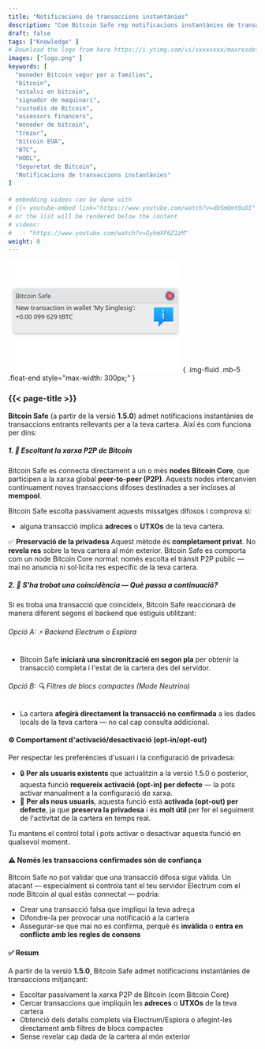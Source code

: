 ```yaml
---
title: "Notificacions de transaccions instantànies"
description: "Com Bitcoin Safe rep notificacions instantànies de transaccions"
draft: false
tags: ["Knowledge" ]
# Download the logo from here https://i.ytimg.com/vi/xxxxxxxx/maxresdefault.jpg
images: ["logo.png" ]
keywords: [
  "moneder Bitcoin segur per a famílies",
  "bitcoin",
  "estalvi en bitcoin",
  "signador de maquinari",
  "custodis de Bitcoin",
  "assessors financers",
  "moneder de bitcoin",
  "trezor",
  "bitcoin EUA",
  "BTC",
  "HODL",
  "Seguretat de Bitcoin",
  "Notificacions de transaccions instantànies"
]

# embedding videos can be done with 
# {{< youtube-embed link="https://www.youtube.com/watch?v=dbSmQmt0uDI" >}}
# or the list will be rendered below the content
# videos:
#   - "https://www.youtube.com/watch?v=GykmXP6Z1zM"
weight: 0
---
```




![](logo.png)
{ .img-fluid .mb-5 .float-end style="max-width: 300px;" }


### {{< page-title >}}  
 
  


**Bitcoin Safe** (a partir de la versió **1.5.0**) admet notificacions instantànies de transaccions entrants rellevants per a la teva cartera. Així és com funciona per dins:




##### 1. 📡 Escoltant la xarxa P2P de Bitcoin

Bitcoin Safe es connecta directament a un o més **nodes Bitcoin Core**, que participen a la xarxa global **peer-to-peer (P2P)**. Aquests nodes intercanvien contínuament noves transaccions difoses destinades a ser incloses al **mempool**.

Bitcoin Safe escolta passivament aquests missatges difosos i comprova si:

* alguna transacció implica **adreces** o **UTXOs** de la teva cartera.

✅ **Preservació de la privadesa**
Aquest mètode és **completament privat**. No **revela res** sobre la teva cartera al món exterior.
Bitcoin Safe es comporta com un node Bitcoin Core normal: només escolta el trànsit P2P públic — mai no anuncia ni sol·licita res específic de la teva cartera.



##### 2. 🧠 S'ha trobat una coincidència — Què passa a continuació?

Si es troba una transacció que coincideix, Bitcoin Safe reaccionarà de manera diferent segons el backend que estiguis utilitzant:

###### Opció A: ⚡ Backend Electrum o Esplora

* Bitcoin Safe **iniciarà una sincronització en segon pla** per obtenir la transacció completa i l'estat de la cartera des del servidor.

###### Opció B: 🔍 Filtres de blocs compactes (Mode Neutrino)

* La cartera **afegirà directament la transacció no confirmada** a les dades locals de la teva cartera — no cal cap consulta addicional.



#### ⚙️ Comportament d'activació/desactivació (opt-in/opt-out)

Per respectar les preferències d'usuari i la configuració de privadesa:

* 🔒 **Per als usuaris existents** que actualitzin a la versió 1.5.0 o posterior, aquesta funció **requereix activació (opt-in) per defecte** — la pots activar manualment a la configuració de xarxa.
* 🚀 **Per als nous usuaris**, aquesta funció està **activada (opt-out) per defecte**, ja que **preserva la privadesa** i és **molt útil** per fer el seguiment de l'activitat de la cartera en temps real.

Tu mantens el control total i pots activar o desactivar aquesta funció en qualsevol moment.
 
 


#### ⚠️ Només les transaccions confirmades són de confiança

Bitcoin Safe no pot validar que una transacció difosa sigui vàlida. Un atacant — especialment si controla tant el teu servidor Electrum com el node Bitcoin al qual estàs connectat — podria:

* Crear una transacció falsa que impliqui la teva adreça
* Difondre-la per provocar una notificació a la cartera
* Assegurar-se que mai no es confirma, perquè és **invàlida** o **entra en conflicte amb les regles de consens**


  


#### ✅ Resum

A partir de la versió **1.5.0**, Bitcoin Safe admet notificacions instantànies de transaccions mitjançant:

* Escoltar passivament la xarxa P2P de Bitcoin (com Bitcoin Core)
* Cercar transaccions que impliquin les **adreces** o **UTXOs** de la teva cartera
* Obtenció dels detalls complets via Electrum/Esplora o afegint-les directament amb filtres de blocs compactes
* Sense revelar cap dada de la cartera al món exterior